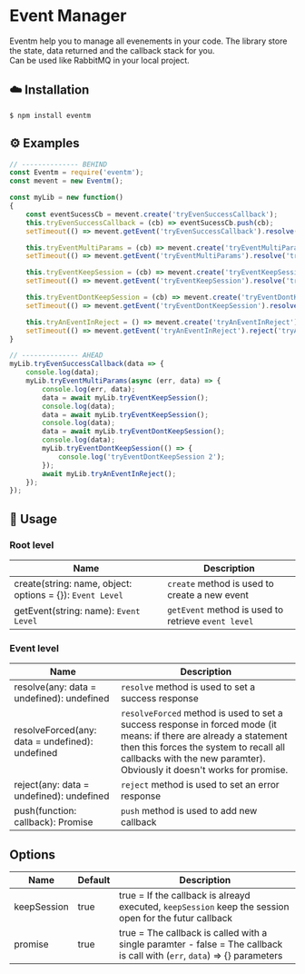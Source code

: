 # Event Manager
Eventm help you to manage all evenements in your code. The library store the state, data returned and the callback stack for you.  
Can be used like RabbitMQ in your local project.

## ☁️ Installation

```
$ npm install eventm
```
  
## ⚙️ Examples

``` js  
// -------------- BEHIND
const Eventm = require('eventm');
const mevent = new Eventm();

const myLib = new function()
{
	const eventSucessCb = mevent.create('tryEvenSuccessCallback');
	this.tryEvenSuccessCallback = (cb) => eventSucessCb.push(cb);
	setTimeout(() => mevent.getEvent('tryEvenSuccessCallback').resolve('tryEvenSuccessCallback function executed'), 1000);

	this.tryEventMultiParams = (cb) => mevent.create('tryEventMultiParams', { promise: false }).push(cb);
	setTimeout(() => mevent.getEvent('tryEventMultiParams').resolve('tryEventMultiParams function executed'), 2000);

	this.tryEventKeepSession = (cb) => mevent.create('tryEventKeepSession').push(cb);
	setTimeout(() => mevent.getEvent('tryEventKeepSession').resolve('tryEventKeepSession function executed'), 3000);

	this.tryEventDontKeepSession = (cb) => mevent.create('tryEventDontKeepSession', { keepSession: false }).push(cb);
	setTimeout(() => mevent.getEvent('tryEventDontKeepSession').resolve('tryEventDontKeepSession function executed'), 4000);

	this.tryAnEventInReject = () => mevent.create('tryAnEventInReject').getPromise();
	setTimeout(() => mevent.getEvent('tryAnEventInReject').reject('tryAnEventInReject function executed'), 7000);
}

// -------------- AHEAD
myLib.tryEvenSuccessCallback(data => {
	console.log(data);
	myLib.tryEventMultiParams(async (err, data) => {
		console.log(err, data);
		data = await myLib.tryEventKeepSession();
		console.log(data);
		data = await myLib.tryEventKeepSession();
		console.log(data);
		data = await myLib.tryEventDontKeepSession();
		console.log(data);
		myLib.tryEventDontKeepSession(() => {
			console.log('tryEventDontKeepSession 2');
		});
		await myLib.tryAnEventInReject();
	});
});

```
   
## 📝 Usage

### Root level

| Name                                                      | Description         
| ----------------------------------------------------------| ------------
| create(string: name, object: options = {}): `Event Level` | `create` method is used to create a new event
| getEvent(string: name): `Event Level`                     | `getEvent` method is used to retrieve `event level`

### Event level

| Name                                                              | Description         
| ----------------------------------------------------------------- | ------------
| resolve(any: data = undefined): undefined                         | `resolve` method is used to set a success response
| resolveForced(any: data = undefined): undefined                   | `resolveForced` method is used to set a success response in forced mode (it means: if there are already a statement then this forces the system to recall all callbacks with the new paramter). Obviously it doesn't works for promise.
| reject(any: data = undefined): undefined                          | `reject` method is used to set an error response
| push(function: callback): Promise                                 | `push`  method is used to add new callback

## Options

| Name                  | Default | Description  
| --------------------- | ------- | -----------
| keepSession           |  true   | true = If the callback is alreayd executed, `keepSession` keep the session open for the futur callback
| promise               |  true   | true = The callback is called with a single paramter - false = The callback is call with (`err`, `data`) => {} parameters
